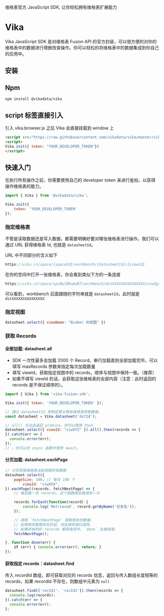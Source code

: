 维格表官方 JavaScript SDK, 让你轻松拥有维格表扩展能力

# Vika
Vika JavaScript SDK 是对维格表 Fusion API 的官方封装，可以很方便的对你的维格表中的数据进行增删改查操作。你可以轻松的将维格表中的数据集成到你自己的应用中。

## 安装

## Npm
```
npm install @vikadata/vika
```

## script 标签直接引入
引入 vika.browser.js 之后 Vika 会直接挂载到 window 上
```html
<script src="https://raw.githubusercontent.com/vikadata/vika/master/vika.browser.js"></script>
<script>
Vika.init({ token: "YOUR_DEVELOPER_TOKEN"})
</script>
```

## 快速入门
在执行所有操作之前，你需要使用自己的 developer token 来进行鉴权。以获得操作维格表的能力。

```jsx
import { Vika } from '@vikadata/vika';

Vika.init({
    token: 'YOUR_DEVELOPER_TOKEN'
});
```

### 指定维格表

不管是读取数据还是写入数据，都需要明确好要对哪张维格表进行操作。我们可以通过 URL 获得维格表 Id, 也就是 `datasheetId`。

URL 中不同部分的含义如下

```jsx
https://vika.cn/space/{spaceId}/workbench/{datasheetId}/{viewId}
```

在你的空间中打开一张维格表，你会看到类似下方的一条连接

```jsx
https://vika.cn/space/spcBwlBKaAwB7/workbench/dstXXXXXXXXXXXXXXX/viwZgdBLZbuFA
```

可以看到，workbench 后面跟随的字符串就是 `datasheetId`，此时就是 `dstXXXXXXXXXXXXXXX`

### 指定视图

```jsx
datasheet.select({ viewName: "Bieber 的视图" })
```

### 获取 Records

#### 全部加载: datasheet.all

* SDK 一次性最多会加载 2000 个 Record。串行加载直到全部加载完毕。可以填写 maxRecords 参数来指定每次加载数量
* 填写 viewId，获取指定视图中的 records，顺序与视图中保持一致。（推荐）
* 如果不填写 viewId 的话，会获取这张维格表的全部内容（注意：此时返回的 records 是不保证顺序的）。

```jsx
import { Vika } from 'vika-fusion-sdk';

Vika.init({ token: 'YOUR_DEVELOPER_TOKEN' });

// 通过 datasheetId 来制定要从哪张维格表获取数据。
const datasheet = Vika.datasheet('dstId');

// all() 方法会返回 promise，你可以使用 then
datasheet.select({ viewId: "viwXYZ" }).all().then(records => {
}).catch(err => {
  console.error(err);
});
// ，也可以在 async 函数中使用 await。
```

#### 分页加载: datasheet.eachPage

```jsx
// 分页获取维格表当前视图所有数据
datasheet.select({
    pageSize: 100, // 每页 100 个
		viewId: "viwXXX",
}).eachPage((records, fetchNextPage) => {
    // 每加载一页 records，这个函数就会被调用一次

    records.forEach(function(record) {
        console.log('Retrieved', record.getByName('任务名'));
    });

    // 调用 `fetchNextPage` 获取剩余的数据.
    // 如果剩余数据存在的话，则会继续递归调用.
    // 如果所有的的 records 都获取完毕, `done` 会被调用。
    fetchNextPage();

}, function done(err) {
    if (err) { console.error(err); return; }
});
```

#### 获取指定 records：datasheet.find

传入 recordId 数组，即可获取对应的 records 信息，返回与传入数组长度相等的 records，如果 recordId 不存在，则数组中元素为 `null`

```jsx
datasheet.find(['recId1', 'recId2']).then(records => {
  console.log(records);
}).catch(err => {
  console.error(err);
};
```
